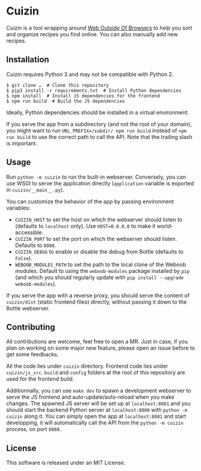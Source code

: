 Cuizin
======

Cuizin is a tool wrapping around [Web Outside Of Browsers](http://weboob.org/)
to help you sort and organize recipes you find online. You can also manually
add new recipes.


## Installation

Cuizin requires Python 3 and may not be compatible with Python 2.

```
$ git clone …  # Clone this repository
$ pip3 install -r requirements.txt  # Install Python dependencies
$ npm install  # Install JS dependencies for the frontend
$ npm run build  # Build the JS dependencies
```

Ideally, Python dependencies should be installed in a virtual environment.

If you serve the app from a subdirectory (and not the root of your domain),
you might want to run `URL_PREFIX=/subdir/ npm run build` instead of `npm run
build` to use the correct path to call the API. Note that the trailing slash
is important.


## Usage

Run `python -m cuizin` to run the built-in webserver. Conversely, you can use
WSGI to serve the application directly (`application` variable is exported in
`cuizin/__main__.py`).

You can customize the behavior of the app by passing environment variables:
* `CUIZIN_HOST` to set the host on which the webserver should listen to
  (defaults to `localhost` only). Use `HOST=0.0.0.0` to make it
  world-accessible.
* `CUIZIN_PORT` to set the port on which the webserver should listen. Defaults
  to `8080`.
* `CUIZIN_DEBUG` to enable or disable the debug from Bottle (defaults to
  `False`).
* `WEBOOB_MODULES_PATH` to set the path to the local clone of the Weboob
  modules. Default to using the `weboob-modules` package installed by `pip`
  (and which you should regularly update with `pip install --upgrade
  weboob-modules`).

If you serve the app with a reverse proxy, you should serve the content of
`cuizin/dist` (static frontend files) directly, without passing it down to the
Bottle webserver.


## Contributing

All contributions are welcome, feel free to open a MR. Just in case, if you
plan on working on some major new feature, please open an issue before to get
some feedbacks.

All the code lies under `cuizin` directory. Frontend code lies under
`cuizin/js_src`. `build` and `config` folders at the root of this repository
are used for the frontend build.

Additionnally, you can use `make dev` to spawn a development webserver to
serve the JS frontend and auto-update/auto-reload when you make changes. The
spawned JS server will be set up at `localhost:8081` and you should start the
backend Python server at `localhost:8080` with `python -m cuizin` along it.
You can simply open the app at `localhost:8081` and start developping, it will
automatically call the API from the `python -m cuizin` process, on port
`8080`.


## License

This software is released under an MIT License.

